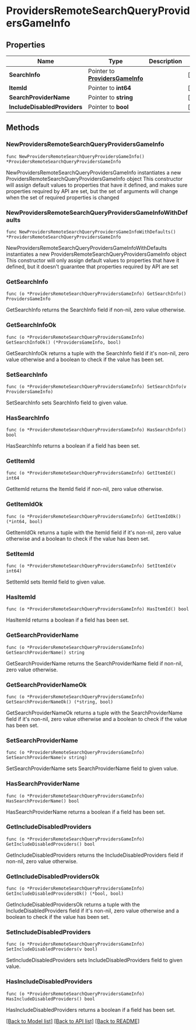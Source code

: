 # ProvidersRemoteSearchQueryProvidersGameInfo

## Properties

Name | Type | Description | Notes
------------ | ------------- | ------------- | -------------
**SearchInfo** | Pointer to [**ProvidersGameInfo**](ProvidersGameInfo.md) |  | [optional] 
**ItemId** | Pointer to **int64** |  | [optional] 
**SearchProviderName** | Pointer to **string** |  | [optional] 
**IncludeDisabledProviders** | Pointer to **bool** |  | [optional] 

## Methods

### NewProvidersRemoteSearchQueryProvidersGameInfo

`func NewProvidersRemoteSearchQueryProvidersGameInfo() *ProvidersRemoteSearchQueryProvidersGameInfo`

NewProvidersRemoteSearchQueryProvidersGameInfo instantiates a new ProvidersRemoteSearchQueryProvidersGameInfo object
This constructor will assign default values to properties that have it defined,
and makes sure properties required by API are set, but the set of arguments
will change when the set of required properties is changed

### NewProvidersRemoteSearchQueryProvidersGameInfoWithDefaults

`func NewProvidersRemoteSearchQueryProvidersGameInfoWithDefaults() *ProvidersRemoteSearchQueryProvidersGameInfo`

NewProvidersRemoteSearchQueryProvidersGameInfoWithDefaults instantiates a new ProvidersRemoteSearchQueryProvidersGameInfo object
This constructor will only assign default values to properties that have it defined,
but it doesn't guarantee that properties required by API are set

### GetSearchInfo

`func (o *ProvidersRemoteSearchQueryProvidersGameInfo) GetSearchInfo() ProvidersGameInfo`

GetSearchInfo returns the SearchInfo field if non-nil, zero value otherwise.

### GetSearchInfoOk

`func (o *ProvidersRemoteSearchQueryProvidersGameInfo) GetSearchInfoOk() (*ProvidersGameInfo, bool)`

GetSearchInfoOk returns a tuple with the SearchInfo field if it's non-nil, zero value otherwise
and a boolean to check if the value has been set.

### SetSearchInfo

`func (o *ProvidersRemoteSearchQueryProvidersGameInfo) SetSearchInfo(v ProvidersGameInfo)`

SetSearchInfo sets SearchInfo field to given value.

### HasSearchInfo

`func (o *ProvidersRemoteSearchQueryProvidersGameInfo) HasSearchInfo() bool`

HasSearchInfo returns a boolean if a field has been set.

### GetItemId

`func (o *ProvidersRemoteSearchQueryProvidersGameInfo) GetItemId() int64`

GetItemId returns the ItemId field if non-nil, zero value otherwise.

### GetItemIdOk

`func (o *ProvidersRemoteSearchQueryProvidersGameInfo) GetItemIdOk() (*int64, bool)`

GetItemIdOk returns a tuple with the ItemId field if it's non-nil, zero value otherwise
and a boolean to check if the value has been set.

### SetItemId

`func (o *ProvidersRemoteSearchQueryProvidersGameInfo) SetItemId(v int64)`

SetItemId sets ItemId field to given value.

### HasItemId

`func (o *ProvidersRemoteSearchQueryProvidersGameInfo) HasItemId() bool`

HasItemId returns a boolean if a field has been set.

### GetSearchProviderName

`func (o *ProvidersRemoteSearchQueryProvidersGameInfo) GetSearchProviderName() string`

GetSearchProviderName returns the SearchProviderName field if non-nil, zero value otherwise.

### GetSearchProviderNameOk

`func (o *ProvidersRemoteSearchQueryProvidersGameInfo) GetSearchProviderNameOk() (*string, bool)`

GetSearchProviderNameOk returns a tuple with the SearchProviderName field if it's non-nil, zero value otherwise
and a boolean to check if the value has been set.

### SetSearchProviderName

`func (o *ProvidersRemoteSearchQueryProvidersGameInfo) SetSearchProviderName(v string)`

SetSearchProviderName sets SearchProviderName field to given value.

### HasSearchProviderName

`func (o *ProvidersRemoteSearchQueryProvidersGameInfo) HasSearchProviderName() bool`

HasSearchProviderName returns a boolean if a field has been set.

### GetIncludeDisabledProviders

`func (o *ProvidersRemoteSearchQueryProvidersGameInfo) GetIncludeDisabledProviders() bool`

GetIncludeDisabledProviders returns the IncludeDisabledProviders field if non-nil, zero value otherwise.

### GetIncludeDisabledProvidersOk

`func (o *ProvidersRemoteSearchQueryProvidersGameInfo) GetIncludeDisabledProvidersOk() (*bool, bool)`

GetIncludeDisabledProvidersOk returns a tuple with the IncludeDisabledProviders field if it's non-nil, zero value otherwise
and a boolean to check if the value has been set.

### SetIncludeDisabledProviders

`func (o *ProvidersRemoteSearchQueryProvidersGameInfo) SetIncludeDisabledProviders(v bool)`

SetIncludeDisabledProviders sets IncludeDisabledProviders field to given value.

### HasIncludeDisabledProviders

`func (o *ProvidersRemoteSearchQueryProvidersGameInfo) HasIncludeDisabledProviders() bool`

HasIncludeDisabledProviders returns a boolean if a field has been set.


[[Back to Model list]](../README.md#documentation-for-models) [[Back to API list]](../README.md#documentation-for-api-endpoints) [[Back to README]](../README.md)


